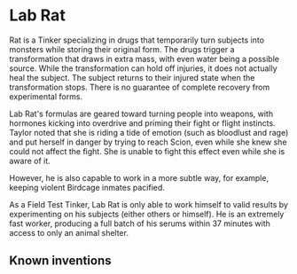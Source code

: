 # Lab Rat
Rat is a Tinker specializing in drugs that temporarily turn subjects into monsters while storing their original form. The drugs trigger a transformation that draws in extra mass, with even water being a possible source. While the transformation can hold off injuries, it does not actually heal the subject. The subject returns to their injured state when the transformation stops. There is no guarantee of complete recovery from experimental forms.

Lab Rat's formulas are geared toward turning people into weapons, with hormones kicking into overdrive and priming their fight or flight instincts. Taylor noted that she is riding a tide of emotion (such as bloodlust and rage) and put herself in danger by trying to reach Scion, even while she knew she could not affect the fight. She is unable to fight this effect even while she is aware of it.

However, he is also capable to work in a more subtle way, for example, keeping violent Birdcage inmates pacified.

As a Field Test Tinker, Lab Rat is only able to work himself to valid results by experimenting on his subjects (either others or himself). He is an extremely fast worker, producing a full batch of his serums within 37 minutes with access to only an animal shelter.

## Known inventions